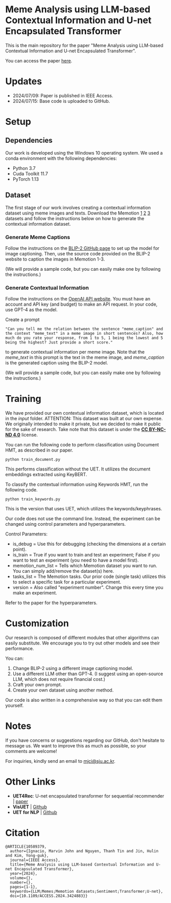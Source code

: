 # Meme Analysis using LLM-based Contextual Information and U-net Encapsulated Transformer
This is the main repository for the paper "Meme Analysis using LLM-based Contextual Information and U-net Encapsulated Transformer".

You can access the paper [here](https://ieeexplore.ieee.org/document/10589379).

# Updates
- 2024/07/09: Paper is published in IEEE Access.
- 2024/07/15: Base code is uploaded to GitHub.

# Setup

## Dependencies
Our work is developed using the Windows 10 operating system. We used a conda environment with the following dependencies:
- Python 3.7
- Cuda Toolkit 11.7
- PyTorch 1.13

## Dataset
The first stage of our work involves creating a contextual information dataset using meme images and texts. Download the Memotion [1](https://competitions.codalab.org/competitions/20629) [2](https://competitions.codalab.org/competitions/35688) [3](https://codalab.lisn.upsaclay.fr/competitions/8299) datasets and follow the instructions below on how to generate the contextual information dataset.

### Generate Meme Captions
Follow the instructions on the [BLIP-2 GitHub page](https://github.com/salesforce/LAVIS/tree/main/projects/blip2) to set up the model for image captioning. Then, use the source code provided on the BLIP-2 website to caption the images in Memotion 1-3.

(We will provide a sample code, but you can easily make one by following the instructions.)

### Generate Contextual Information
Follow the instructions on the [OpenAI API website](https://platform.openai.com/docs/quickstart). You must have an account and API key (and budget) to make an API request. In your code, use GPT-4 as the model.

Create a prompt
```
"Can you tell me the relation between the sentence "meme_caption" and the context "meme_text" in a meme image in short sentences? Also, how much do you rate your response, from 1 to 5, 1 being the lowest and 5 being the highest? Just provide a short score."
```
to generate contextual information per meme image. Note that the *meme_text* in this prompt is the text in the meme image, and *meme_caption* is the generated caption using the BLIP-2 model.

(We will provide a sample code, but you can easily make one by following the instructions.)

# Training
We have provided our own contextual information dataset, which is located in the *input* folder. ATTENTION: This dataset was built at our own expense. We originally intended to make it private, but we decided to make it public for the sake of research. Take note that this dataset is under the [**CC BY-NC-ND 4.0**](https://creativecommons.org/licenses/by-nc-nd/4.0/) license.

You can run the following code to perform classification using Document HMT, as described in our paper.
```
python train_document.py
```
This performs classification without the UET. It utilizes the document embeddings extracted using KeyBERT.

To classify the contextual information using Keywords HMT, run the following code.
```
python train_keywords.py
```
This is the version that uses UET, which utilizes the keywords/keyphrases.

Our code does not use the command line. Instead, the experiment can be changed using control parameters and hyperparameters.

Control Parameters:
- is_debug = Use this for debugging (checking the dimensions at a certain point).
- is_train = True if you want to train and test an experiment; False if you want to test an experiment (you need to have a model first).
- memotion_num_list = Tells which Memotion dataset you want to run. You can simply add/remove the dataset(s) here.
- tasks_list = The Memotion tasks. Our prior code (single task) utilizes this to select a specific task for a particular experiment.
- version = Also called "experiment number". Change this every time you make an experiment.

Refer to the paper for the hyperparameters.

# Customization
Our research is composed of different modules that other algorithms can easily substitute. We encourage you to try out other models and see their performance.

You can:
1. Change BLIP-2 using a different image captioning model.
2. Use a different LLM other than GPT-4. (I suggest using an open-source LLM, which does not require financial cost.)
3. Craft your own prompt.
4. Create your own dataset using another method.

Our code is also written in a comprehensive way so that you can edit them yourself.

# Notes
If you have concerns or suggestions regarding our GitHub, don't hesitate to message us. We want to improve this as much as possible, so your comments are welcome!

For inquiries, kindly send an email to mjci@sju.ac.kr.

# Other Links
- **UET4Rec**: U-net encapsulated transformer for sequential recommender | [paper](https://www.sciencedirect.com/science/article/pii/S0957417424016488)
- **VisUET** | [Github](https://github.com/ignaciomarvinjohn/visuet)
- **UET for NLP** | [Github](https://github.com/ignaciomarvinjohn/uet-nlp)

# Citation
```
@ARTICLE{10589379,
  author={Ignacio, Marvin John and Nguyen, Thanh Tin and Jin, Hulin and Kim, Yong-guk},
  journal={IEEE Access}, 
  title={Meme Analysis using LLM-based Contextual Information and U-net Encapsulated Transformer}, 
  year={2024},
  volume={},
  number={},
  pages={1-1},
  keywords={LLM;Memes;Memotion datasets;Sentiment;Transformer;U-net},
  doi={10.1109/ACCESS.2024.3424883}}
```
